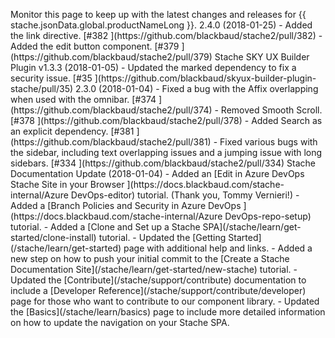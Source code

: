 <stache
  pageTitle="January 2018"
  navTitle="January 2018"
  navOrder="120"
  showTableOfContents="true">

  <stache-page-summary>
    Monitor this page to keep up with the latest changes and releases for {{ stache.jsonData.global.productNameLong }}.
  </stache-page-summary>

  <stache-page-anchor>
    2.4.0 (2018-01-25)
  </stache-page-anchor>

  <stache-markdown>
- Added the link directive. [#382 <i class="fa fa-external-link" aria-hidden="true"></i>](https://github.com/blackbaud/stache2/pull/382)
- Added the edit button component. [#379 <i class="fa fa-external-link" aria-hidden="true"></i>](https://github.com/blackbaud/stache2/pull/379)
  </stache-markdown>

  <stache-page-anchor>
    Stache SKY UX Builder Plugin v1.3.3 (2018-01-05)
  </stache-page-anchor>

  <stache-markdown>
- Updated the marked dependency to fix a security issue. [#35 <i class="fa fa-external-link" aria-hidden="true"></i>](https://github.com/blackbaud/skyux-builder-plugin-stache/pull/35)
  </stache-markdown>

  <stache-page-anchor>
    2.3.0 (2018-01-04)
  </stache-page-anchor>

  <stache-markdown>
- Fixed a bug with the Affix overlapping when used with the omnibar. [#374 <i class="fa fa-external-link" aria-hidden="true"></i>](https://github.com/blackbaud/stache2/pull/374)
- Removed Smooth Scroll. [#378 <i class="fa fa-external-link" aria-hidden="true"></i>](https://github.com/blackbaud/stache2/pull/378)
- Added Search as an explicit dependency.
[#381 <i class="fa fa-external-link" aria-hidden="true"></i>](https://github.com/blackbaud/stache2/pull/381)
- Fixed various bugs with the sidebar, including text overlapping issues and
a jumping issue with long sidebars. [#334 <i class="fa fa-external-link" aria-hidden="true"></i>](https://github.com/blackbaud/stache2/pull/334)
  </stache-markdown>

  <stache-page-anchor>
    Stache Documentation Update (2018-01-04)
  </stache-page-anchor>

  <stache-markdown>
- Added an [Edit in Azure DevOps Stache Site in your Browser <i class="fa fa-external-link" aria-hidden="true"></i>](https://docs.blackbaud.com/stache-internal/Azure DevOps-editor) tutorial. (Thank you, Tommy Vernieri!)
- Added a [Branch Policies and Security in Azure DevOps <i class="fa fa-external-link" aria-hidden="true"></i>](https://docs.blackbaud.com/stache-internal/Azure DevOps-repo-setup) tutorial.
- Added a [Clone and Set up a Stache SPA](/stache/learn/get-started/clone-install) tutorial.
- Updated the [Getting Started](/stache/learn/get-started) page with additional help and links.
- Added a new step on how to push your initial commit to the [Create a Stache Documentation Site](/stache/learn/get-started/new-stache) tutorial.
- Updated the [Contribute](/stache/support/contribute) documentation to include a [Developer Reference](/stache/support/contribute/developer) page for those who want to contribute to our component library.
- Updated the [Basics](/stache/learn/basics) page to include more detailed information on how to update the navigation on your Stache SPA.
  </stache-markdown>

</stache>
